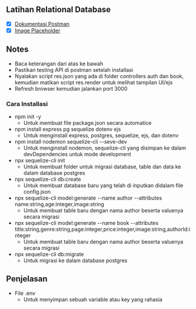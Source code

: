 ## Latihan Relational Database
- [x] [Dokumentasi Postman](https://documenter.getpostman.com/view/10749611/UVXhrcuP)
- [x] [Image Placeholder](https://placeholder.com/)

## Notes
- Baca keterangan dari atas ke bawah
- Pastikan testing API di postman setelah installasi
- Nyalakan script res.json yang ada di folder controllers auth dan book, kemudian matikan script res.render untuk melihat tampilan UI/ejs
- Refresh browser kemudian jalankan port 3000

### Cara Installasi
- npm init -y
  - Untuk membuat file package.json secara automatice
- npm install express pg sequelize dotenv ejs
  - Untuk menginstall express, postgres, sequelize, ejs, dan dotenv
- npm install nodemon sequelize-cli --seve-dev
  - Untuk menginstall nodemon, sequelize-cli yang disimpan ke dalam devDependencies untuk mode development
- npx sequelize-cli init
  - Untuk membuat folder untuk migrasi database, table dan data ke dalam database postgres
- npx sequelize-cli db:create
  - Untuk membuat database baru yang telah di inputkan didalam file config.json
- npx sequelize-cli model:generate --name author --attributes name:string,age:integer,image:string
  - Untuk membuat table baru dengan nama author beserta valuenya secara migrasi
- npx sequelize-cli model:generate --name book --attributes title:string,genre:string,page:integer,price:integer,image:string,authorId:integer
  - Untuk membuat table baru dengan nama author beserta valuenya secara migrasi
- npx sequelize-cli db:migrate
  - Untuk migrasi ke dalam database postgres

## Penjelasan
- File .env
  - Untuk menyimpan sebuah variable atau key yang rahasia